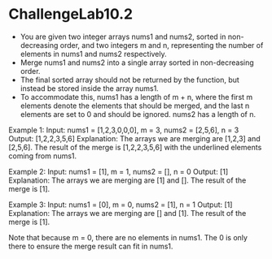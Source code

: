 # ChallengeLab10.2

- You are given two integer arrays nums1 and nums2, sorted in non-decreasing order, and two integers m and n, representing the number of elements in nums1 and nums2 respectively.
- Merge nums1 and nums2 into a single array sorted in non-decreasing order.
- The final sorted array should not be returned by the function, but instead be stored inside the array nums1. 
- To accommodate this, nums1 has a length of m + n, where the first m elements denote the elements that should be merged, and the last n elements are set to 0 and should be ignored. nums2 has a length of n.

Example 1:
Input: nums1 = [1,2,3,0,0,0], m = 3, nums2 = [2,5,6], n = 3
Output: [1,2,2,3,5,6]
Explanation: The arrays we are merging are [1,2,3] and [2,5,6].
The result of the merge is [1,2,2,3,5,6] with the underlined elements coming from nums1.

Example 2:
Input: nums1 = [1], m = 1, nums2 = [], n = 0
Output: [1]
Explanation: The arrays we are merging are [1] and [].
The result of the merge is [1].

Example 3:
Input: nums1 = [0], m = 0, nums2 = [1], n = 1
Output: [1]
Explanation: The arrays we are merging are [] and [1].
The result of the merge is [1].

Note that because m = 0, there are no elements in nums1. The 0 is only there to ensure the merge result can fit in nums1.